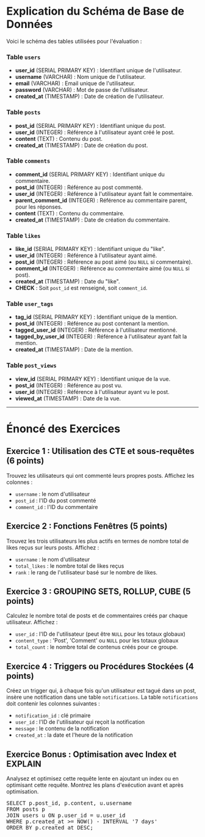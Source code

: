 
# Explication du Schéma de Base de Données

Voici le schéma des tables utilisées pour l'évaluation :

### Table `users`
- **user_id** (SERIAL PRIMARY KEY) : Identifiant unique de l'utilisateur.
- **username** (VARCHAR) : Nom unique de l'utilisateur.
- **email** (VARCHAR) : Email unique de l'utilisateur.
- **password** (VARCHAR) : Mot de passe de l'utilisateur.
- **created_at** (TIMESTAMP) : Date de création de l'utilisateur.

### Table `posts`
- **post_id** (SERIAL PRIMARY KEY) : Identifiant unique du post.
- **user_id** (INTEGER) : Référence à l'utilisateur ayant créé le post.
- **content** (TEXT) : Contenu du post.
- **created_at** (TIMESTAMP) : Date de création du post.

### Table `comments`
- **comment_id** (SERIAL PRIMARY KEY) : Identifiant unique du commentaire.
- **post_id** (INTEGER) : Référence au post commenté.
- **user_id** (INTEGER) : Référence à l'utilisateur ayant fait le commentaire.
- **parent_comment_id** (INTEGER) : Référence au commentaire parent, pour les réponses.
- **content** (TEXT) : Contenu du commentaire.
- **created_at** (TIMESTAMP) : Date de création du commentaire.

### Table `likes`
- **like_id** (SERIAL PRIMARY KEY) : Identifiant unique du "like".
- **user_id** (INTEGER) : Référence à l'utilisateur ayant aimé.
- **post_id** (INTEGER) : Référence au post aimé (ou `NULL` si commentaire).
- **comment_id** (INTEGER) : Référence au commentaire aimé (ou `NULL` si post).
- **created_at** (TIMESTAMP) : Date du "like".
- **CHECK** : Soit `post_id` est renseigné, soit `comment_id`.

### Table `user_tags`
- **tag_id** (SERIAL PRIMARY KEY) : Identifiant unique de la mention.
- **post_id** (INTEGER) : Référence au post contenant la mention.
- **tagged_user_id** (INTEGER) : Référence à l'utilisateur mentionné.
- **tagged_by_user_id** (INTEGER) : Référence à l'utilisateur ayant fait la mention.
- **created_at** (TIMESTAMP) : Date de la mention.

### Table `post_views`
- **view_id** (SERIAL PRIMARY KEY) : Identifiant unique de la vue.
- **post_id** (INTEGER) : Référence au post vu.
- **user_id** (INTEGER) : Référence à l'utilisateur ayant vu le post.
- **viewed_at** (TIMESTAMP) : Date de la vue.

---

# Énoncé des Exercices

## Exercice 1 : Utilisation des CTE et sous-requêtes (6 points)
Trouvez les utilisateurs qui ont commenté leurs propres posts. Affichez les colonnes :
- `username` : le nom d'utilisateur
- `post_id` : l'ID du post commenté
- `comment_id` : l'ID du commentaire

## Exercice 2 : Fonctions Fenêtres (5 points)
Trouvez les trois utilisateurs les plus actifs en termes de nombre total de likes reçus sur leurs posts. Affichez :
- `username` : le nom d'utilisateur
- `total_likes` : le nombre total de likes reçus
- `rank` : le rang de l'utilisateur basé sur le nombre de likes.

## Exercice 3 : GROUPING SETS, ROLLUP, CUBE (5 points)
Calculez le nombre total de posts et de commentaires créés par chaque utilisateur. Affichez :
- `user_id` : l'ID de l'utilisateur (peut être `NULL` pour les totaux globaux)
- `content_type` : 'Post', 'Comment' ou `NULL` pour les totaux globaux
- `total_count` : le nombre total de contenus créés pour ce groupe.

## Exercice 4 : Triggers ou Procédures Stockées (4 points)
Créez un trigger qui, à chaque fois qu'un utilisateur est tagué dans un post, insère une notification dans une table `notifications`.
La table `notifications` doit contenir les colonnes suivantes :

- `notification_id` : clé primaire
- `user_id` : l'ID de l'utilisateur qui reçoit la notification
- `message` : le contenu de la notification
- `created_at` : la date et l'heure de la notification

## Exercice Bonus : Optimisation avec Index et EXPLAIN
Analysez et optimisez cette requête lente en ajoutant un index ou en optimisant cette requête.
Montrez les plans d'exécution avant et après optimisation.
<pre>
SELECT p.post_id, p.content, u.username
FROM posts p
JOIN users u ON p.user_id = u.user_id
WHERE p.created_at >= NOW() - INTERVAL '7 days'
ORDER BY p.created_at DESC;
</pre>

